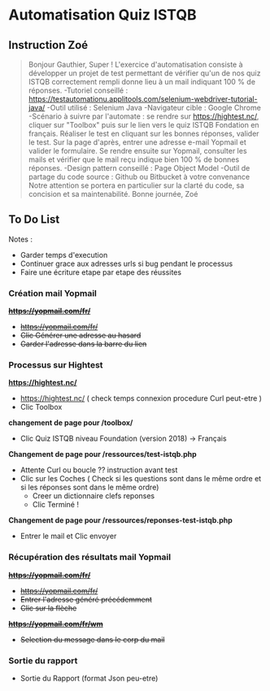 # Automatisation Quiz ISTQB

## Instruction Zoé

> Bonjour Gauthier,  Super ! L'exercice d'automatisation consiste à développer un projet de test permettant de vérifier qu'un de nos quiz ISTQB correctement rempli donne lieu à un mail indiquant 100 % de réponses.  -Tutoriel conseillé : https://testautomationu.applitools.com/selenium-webdriver-tutorial-java/ -Outil utilisé : Selenium Java -Navigateur cible : Google Chrome -Scénario à suivre par l'automate : se rendre sur https://hightest.nc/, cliquer sur "Toolbox" puis sur le lien vers le quiz ISTQB Fondation en français. Réaliser le test en cliquant sur les bonnes réponses, valider le test. Sur la page d'après, entrer une adresse e-mail Yopmail et valider le formulaire. Se rendre ensuite sur Yopmail, consulter les mails et vérifier que le mail reçu indique bien 100 % de bonnes réponses. -Design pattern conseillé : Page Object Model -Outil de partage du code source : Github ou Bitbucket à votre convenance  Notre attention se portera en particulier sur la clarté du code, sa concision et sa maintenabilité.  Bonne journée,  Zoé

## To Do List 

Notes : 
 * Garder temps d'execution 
 * Continuer grace aux adresses urls si bug pendant le processus 
 * Faire une écriture etape par etape des réussites 

### Création mail Yopmail

~~**https://yopmail.com/fr/**~~
 * ~~https://yopmail.com/fr/~~
 * ~~Clic Générer une adresse au hasard~~
 * ~~Garder l'adresse dans la barre du lien~~

### Processus sur Hightest

**https://hightest.nc/**
 * https://hightest.nc/ ( check temps connexion procedure Curl peut-etre )
 * Clic Toolbox 

**changement de page pour /toolbox/**
 * Clic Quiz ISTQB niveau Foundation (version 2018) -> Français 

**Changement de page pour /ressources/test-istqb.php**
 * Attente Curl ou boucle ?? instruction avant test
 * Clic sur les Coches ( Check si les questions sont dans le même ordre et si les réponses sont dans le même ordre)
    * Creer un dictionnaire clefs reponses
    * Clic Terminé !
    
**Changement de page pour /ressources/reponses-test-istqb.php**
 * Entrer le mail et Clic envoyer

### Récupération des résultats mail Yopmail

~~**https://yopmail.com/fr/**~~
 * ~~https://yopmail.com/fr/~~
 * ~~Entrer l'adresse généré précédemment~~
 * ~~Clic sur la flèche~~ 

~~**https://yopmail.com/fr/wm**~~
 * ~~Selection du message dans le corp du mail~~

### Sortie du rapport
 * Sortie du Rapport (format Json peu-etre)
